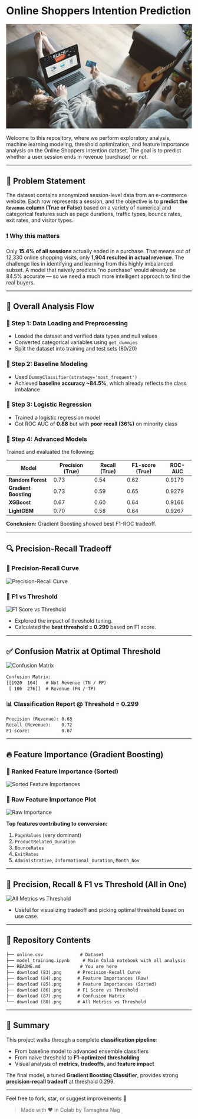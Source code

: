 # Online Shoppers Intention Prediction
![Online_Shopping](onlineshop.webp)

Welcome to this repository, where we perform exploratory analysis, machine learning modeling, threshold optimization, and feature importance analysis on the Online Shoppers Intention dataset. The goal is to predict whether a user session ends in revenue (purchase) or not.

---

## 🧠 Problem Statement

The dataset contains anonymized session-level data from an e-commerce website. Each row represents a session, and the objective is to **predict the `Revenue` column (True or False)** based on a variety of numerical and categorical features such as page durations, traffic types, bounce rates, exit rates, and visitor types.

### ❗ Why this matters

Only **15.4% of all sessions** actually ended in a purchase. That means out of 12,330 online shopping visits, only **1,904 resulted in actual revenue**. The challenge lies in identifying and learning from this highly imbalanced subset. A model that naively predicts "no purchase" would already be 84.5% accurate — so we need a much more intelligent approach to find the real buyers.

---

## 🔄 Overall Analysis Flow

### 🔹 Step 1: Data Loading and Preprocessing

* Loaded the dataset and verified data types and null values
* Converted categorical variables using `get_dummies`
* Split the dataset into training and test sets (80/20)

### 🔹 Step 2: Baseline Modeling

* Used `DummyClassifier(strategy='most_frequent')`
* Achieved **baseline accuracy \~84.5%**, which already reflects the class imbalance

### 🔹 Step 3: Logistic Regression

* Trained a logistic regression model
* Got ROC AUC of **0.88** but with **poor recall (36%)** on minority class

### 🔹 Step 4: Advanced Models

Trained and evaluated the following:

| Model                 | Precision (True) | Recall (True) | F1-score (True) | ROC-AUC |
| --------------------- | ---------------- | ------------- | --------------- | ------- |
| **Random Forest**     | 0.73             | 0.54          | 0.62            | 0.9179  |
| **Gradient Boosting** | 0.73             | 0.59          | 0.65            | 0.9279  |
| **XGBoost**           | 0.67             | 0.60          | 0.64            | 0.9166  |
| **LightGBM**          | 0.70             | 0.58          | 0.64            | 0.9267  |

**Conclusion:** Gradient Boosting showed best F1-ROC tradeoff.

---

## 🔍 Precision-Recall Tradeoff

### 🔸 Precision-Recall Curve

![Precision-Recall Curve](download%20\(83\).png)

### 🔸 F1 vs Threshold

![F1 Score vs Threshold](download%20\(86\).png)

* Explored the impact of threshold tuning.
* Calculated the **best threshold = 0.299** based on F1 score.

---

## ✅ Confusion Matrix at Optimal Threshold

![Confusion Matrix](download%20\(87\).png)

```
Confusion Matrix:
[[1920  164]   # Not Revenue (TN / FP)
 [ 106  276]]  # Revenue (FN / TP)
```

### 📊 Classification Report @ Threshold = 0.299

```
Precision (Revenue): 0.63
Recall (Revenue):    0.72
F1-score:            0.67
```

---

## 🔥 Feature Importance (Gradient Boosting)

### 🔸 Ranked Feature Importance (Sorted)

![Sorted Feature Importances](download%20\(85\).png)

### 🔸 Raw Feature Importance Plot

![Raw Importance](download%20\(84\).png)

**Top features contributing to conversion:**

1. `PageValues` (very dominant)
2. `ProductRelated_Duration`
3. `BounceRates`
4. `ExitRates`
5. `Administrative`, `Informational_Duration`, `Month_Nov`

---

## 🧪 Precision, Recall & F1 vs Threshold (All in One)

![All Metrics vs Threshold](download%20\(88\).png)

* Useful for visualizing tradeoff and picking optimal threshold based on use case.

---

## 📁 Repository Contents

```
├── online.csv              # Dataset
├── model_training.ipynb     # Main Colab notebook with all analysis
├── README.md               # You are here
├── download (83).png      # Precision-Recall Curve
├── download (84).png      # Feature Importances (Raw)
├── download (85).png      # Feature Importances (Sorted)
├── download (86).png      # F1 Score vs Threshold
├── download (87).png      # Confusion Matrix
└── download (88).png      # All Metrics vs Threshold
```

---

## 🙌 Summary

This project walks through a complete **classification pipeline**:

* From baseline model to advanced ensemble classifiers
* From naive threshold to **F1-optimized thresholding**
* Visual analysis of **metrics**, **tradeoffs**, and **feature impact**

The final model, a tuned **Gradient Boosting Classifier**, provides strong **precision-recall tradeoff** at threshold 0.299.

---

Feel free to fork, star, or suggest improvements 🤘

> Made with ❤️ in Colab by Tamaghna Nag
